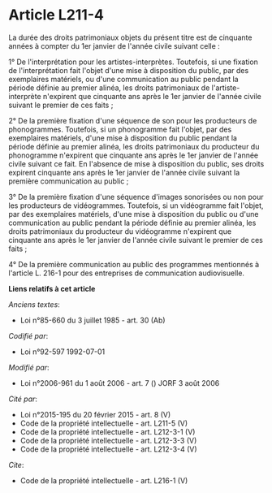 # Article L211-4

La durée des droits patrimoniaux objets du présent titre est de cinquante années à compter du 1er janvier de l'année civile
suivant celle : 

1° De l'interprétation pour les artistes-interprètes. Toutefois, si une fixation de l'interprétation fait l'objet d'une mise
à disposition du public, par des exemplaires matériels, ou d'une communication au public pendant la période définie au
premier alinéa, les droits patrimoniaux de l'artiste-interprète n'expirent que cinquante ans après le 1er janvier de l'année
civile suivant le premier de ces faits ; 

2° De la première fixation d'une séquence de son pour les producteurs de phonogrammes. Toutefois, si un phonogramme fait
l'objet, par des exemplaires matériels, d'une mise à disposition du public pendant la période définie au premier alinéa, les
droits patrimoniaux du producteur du phonogramme n'expirent que cinquante ans après le 1er janvier de l'année civile suivant
ce fait. En l'absence de mise à disposition du public, ses droits expirent cinquante ans après le 1er janvier de l'année
civile suivant la première communication au public ; 

3° De la première fixation d'une séquence d'images sonorisées ou non pour les producteurs de vidéogrammes. Toutefois, si un
vidéogramme fait l'objet, par des exemplaires matériels, d'une mise à disposition du public ou d'une communication au public
pendant la période définie au premier alinéa, les droits patrimoniaux du producteur du vidéogramme n'expirent que cinquante
ans après le 1er janvier de l'année civile suivant le premier de ces faits ; 

4° De la première communication au public des programmes mentionnés à l'article L. 216-1 pour des entreprises de
communication audiovisuelle.

**Liens relatifs à cet article**

_Anciens textes_:

  - Loi n°85-660 du 3 juillet 1985 - art. 30 (Ab)

_Codifié par_:

  - Loi n°92-597 1992-07-01

_Modifié par_:

  - Loi n°2006-961 du 1 août 2006 - art. 7 () JORF 3 août 2006

_Cité par_:

  - Loi n°2015-195 du 20 février 2015 - art. 8 (V)
  - Code de la propriété intellectuelle - art. L211-5 (V)
  - Code de la propriété intellectuelle - art. L212-3-1 (V)
  - Code de la propriété intellectuelle - art. L212-3-3 (V)
  - Code de la propriété intellectuelle - art. L212-3-4 (V)

_Cite_:

  - Code de la propriété intellectuelle - art. L216-1 (V)
